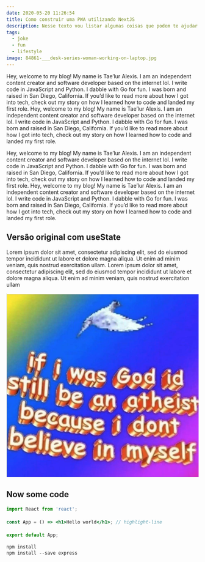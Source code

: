 ```yaml
---
date: 2020-05-20 11:26:54
title: Como construir uma PWA utilizando NextJS
description: Nesse texto vou listar algumas coisas que podem te ajudar nessa difícil (mas não impossível) missão de se atualizar no mundo de Desenvolvimento 😋
tags:
  - joke
  - fun
  - lifestyle
image: 84861-___desk-series-woman-working-on-laptop.jpg
---
```


Hey, welcome to my blog! My name is Tae’lur Alexis. I am an independent content creator and software developer based on the internet lol. I write code in JavaScript and Python. I dabble with Go for fun. I was born and raised in San Diego, California. If you’d like to read more about how I got into tech, check out my story on how I learned how to code and landed my first role. Hey, welcome to my blog! My name is Tae’lur Alexis. I am an independent content creator and software developer based on the internet lol. I write code in JavaScript and Python. I dabble with Go for fun. I was born and raised in San Diego, California. If you’d like to read more about how I got into tech, check out my story on how I learned how to code and landed my first role.

Hey, welcome to my blog! My name is Tae’lur Alexis. I am an independent content creator and software developer based on the internet lol. I write code in JavaScript and Python. I dabble with Go for fun. I was born and raised in San Diego, California. If you’d like to read more about how I got into tech, check out my story on how I learned how to code and landed my first role. Hey, welcome to my blog! My name is Tae’lur Alexis. I am an independent content creator and software developer based on the internet lol. I write code in JavaScript and Python. I dabble with Go for fun. I was born and raised in San Diego, California. If you’d like to read more about how I got into tech, check out my story on how I learned how to code and landed my first role.

## Versão original com useState

Lorem ipsum dolor sit amet, consectetur adipiscing elit, sed do eiusmod tempor incididunt ut labore et dolore magna aliqua. Ut enim ad minim veniam, quis nostrud exercitation ullam. Lorem ipsum dolor sit amet, consectetur adipiscing elit, sed do eiusmod tempor incididunt ut labore et dolore magna aliqua. Ut enim ad minim veniam, quis nostrud exercitation ullam

![joke](screen-shot-2020-05-19-at-14.31.24.png 'EPIC')

## Now some code

```jsx
import React from 'react';

const App = () => <h1>Hello world</h1>; // highlight-line

export default App;
```

```bash{promptUser: user}
npm install
npm install --save express
```
